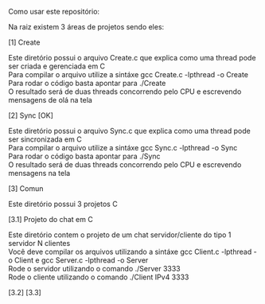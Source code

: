 Como usar este repositório:

Na raiz existem 3 áreas de projetos sendo eles:

[1] Create

Este diretório possui o arquivo Create.c que explica como uma thread pode ser criada e gerenciada em C <br/>
Para compilar o arquivo utilize a sintáxe gcc Create.c -lpthread -o Create <br/>
Para rodar o código basta apontar para ./Create <br/>
O resultado será de duas threads concorrendo pelo CPU e escrevendo mensagens de olá na tela <br/>

[2] Sync [OK]

Este diretório possui o arquivo Sync.c que explica como uma thread pode ser sincronizada em C <br/>
Para compilar o arquivo utilize a sintáxe gcc Sync.c -lpthread -o Sync <br/>
Para rodar o código basta apontar para ./Sync <br/>
O resultado será de duas threads concorrendo pelo CPU e escrevendo mensagens na tela <br/>

[3] Comun

Este diretório possui 3 projetos C <br/>

[3.1] Projeto do chat em C

Este diretório contem o projeto de um chat servidor/cliente do tipo 1 servidor N clientes <br/>
Você deve compilar os arquivos utilizando a sintáxe gcc Client.c -lpthread -o Client e gcc Server.c -lpthread -o Server <br/>
Rode o servidor utilizando o comando ./Server 3333 <br/>
Rode o cliente utilizando o comando ./Client IPv4 3333 <br/>

[3.2] 
[3.3]
